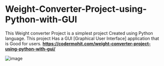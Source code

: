 # Weight-Converter-Project-using-Python-with-GUI
This Weight converter Project is a simplest project Created using Python language. This project Has a GUI [Graphical User Interface] application  that is Good for users.
**https://codermohit.com/weight-converter-project-using-python-with-gui/**

![image](https://user-images.githubusercontent.com/73032070/126193657-ce374bf3-61d8-4875-9ddf-76d42946223b.png)
